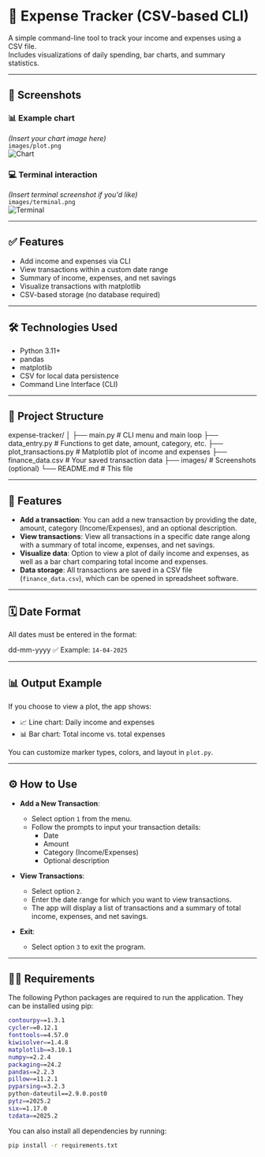 # 💸 Expense Tracker (CSV-based CLI)

A simple command-line tool to track your income and expenses using a CSV file.  
Includes visualizations of daily spending, bar charts, and summary statistics.

---

## 📸 Screenshots

### 📊 Example chart

_(Insert your chart image here)_  
`images/plot.png`  
![Chart](images/plot.png)

### 💻 Terminal interaction

_(Insert terminal screenshot if you'd like)_  
`images/terminal.png`  
![Terminal](images/terminal.png)

---

## ✅ Features

- Add income and expenses via CLI
- View transactions within a custom date range
- Summary of income, expenses, and net savings
- Visualize transactions with matplotlib
- CSV-based storage (no database required)

---

## 🛠️ Technologies Used

- Python 3.11+
- pandas
- matplotlib
- CSV for local data persistence
- Command Line Interface (CLI)

---

## 📁 Project Structure

expense-tracker/
│
├── main.py # CLI menu and main loop
├── data_entry.py # Functions to get date, amount, category, etc.
├── plot_transactions.py # Matplotlib plot of income and expenses
├── finance_data.csv # Your saved transaction data
├── images/ # Screenshots (optional)
└── README.md # This file

---

## 📝 Features

- **Add a transaction**: You can add a new transaction by providing the date, amount, category (Income/Expenses), and an optional description.
- **View transactions**: View all transactions in a specific date range along with a summary of total income, expenses, and net savings.
- **Visualize data**: Option to view a plot of daily income and expenses, as well as a bar chart comparing total income and expenses.
- **Data storage**: All transactions are saved in a CSV file (`finance_data.csv`), which can be opened in spreadsheet software.

---

## 🗓️ Date Format

All dates must be entered in the format:

dd-mm-yyyy ✅ Example: `14-04-2025`

---

## 📊 Output Example

If you choose to view a plot, the app shows:

- 📈 Line chart: Daily income and expenses
- 📊 Bar chart: Total income vs. total expenses

You can customize marker types, colors, and layout in `plot.py`.

---

## ⚙️ How to Use

- **Add a New Transaction**:

  - Select option `1` from the menu.
  - Follow the prompts to input your transaction details:
    - Date
    - Amount
    - Category (Income/Expenses)
    - Optional description

- **View Transactions**:

  - Select option `2`.
  - Enter the date range for which you want to view transactions.
  - The app will display a list of transactions and a summary of total income, expenses, and net savings.

- **Exit**:

  - Select option `3` to exit the program.

---

## 🧑‍💻 Requirements

The following Python packages are required to run the application. They can be installed using pip:

```bash
contourpy==1.3.1
cycler==0.12.1
fonttools==4.57.0
kiwisolver==1.4.8
matplotlib==3.10.1
numpy==2.2.4
packaging==24.2
pandas==2.2.3
pillow==11.2.1
pyparsing==3.2.3
python-dateutil==2.9.0.post0
pytz==2025.2
six==1.17.0
tzdata==2025.2
```

You can also install all dependencies by running:

```bash
pip install -r requirements.txt
```
